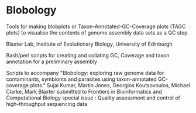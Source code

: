 Blobology
=========

Tools for making blobplots or Taxon-Annotated-GC-Coverage plots (TAGC plots) to visualise the contents of genome assembly data sets as a QC step

Blaxter Lab, Institute of Evolutionary Biology, University of Edinburgh

Bash/perl scripts for creating and collating GC, Coverage and taxon annotation for a preliminary assembly  

Scripts to accompany "Blobology: exploring raw genome data for contaminants, symbionts and parasites using taxon-annotated GC-coverage plots."
Sujai Kumar, Martin Jones, Georgios Koutsovoulos, Michael Clarke, Mark Blaxter
submitted to Frontiers in Bioinformatics and Computational Biology special issue : Quality assessment and control of high-throughput sequencing data
